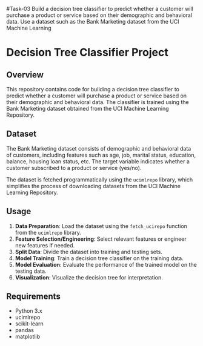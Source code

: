 #Task-03
Build a decision tree classifier to predict whether a customer will purchase a product or service based on their demographic and behavioral data. Use a dataset such as the Bank Marketing dataset from the UCI Machine Learning

# Decision Tree Classifier Project
## Overview

This repository contains code for building a decision tree classifier to predict whether a customer will purchase a product or service based on their demographic and behavioral data. The classifier is trained using the Bank Marketing dataset obtained from the UCI Machine Learning Repository.

## Dataset

The Bank Marketing dataset consists of demographic and behavioral data of customers, including features such as age, job, marital status, education, balance, housing loan status, etc. The target variable indicates whether a customer subscribed to a product or service (yes/no).

The dataset is fetched programmatically using the `ucimlrepo` library, which simplifies the process of downloading datasets from the UCI Machine Learning Repository.

## Usage

1. **Data Preparation**: Load the dataset using the `fetch_ucirepo` function from the `ucimlrepo` library.
2. **Feature Selection/Engineering**: Select relevant features or engineer new features if needed.
3. **Split Data**: Divide the dataset into training and testing sets.
4. **Model Training**: Train a decision tree classifier on the training data.
5. **Model Evaluation**: Evaluate the performance of the trained model on the testing data.
6. **Visualization**: Visualize the decision tree for interpretation.

## Requirements

- Python 3.x
- ucimlrepo
- scikit-learn
- pandas
- matplotlib
